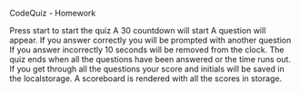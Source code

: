 CodeQuiz - Homework

Press start to start the quiz
A 30 countdown will start
A question will appear. If you answer correctly you will be prompted with another question
If you answer incorrectly 10 seconds will be removed from the clock.
The quiz ends when all the questions have been answered or the time runs out.
If you get through all the questions your score and initials will be saved in the localstorage.
A scoreboard is rendered with all the scores in storage.